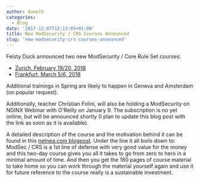 ```yaml
---
author: dune73
categories:
  - Blog
date: '2017-12-07T12:13:05+01:00'
title: New ModSecurity / CRS Courses Announced
slug: 'new-modsecurity-crs-courses-announced'
---
```



Feisty Duck announced two new ModSecurity / Core Rule Set courses:

- [Zurich, February 19/20, 2018](https://www.eventbrite.com/e/modsecurity-masterclass-tickets-40959840987)  
- [Frankfurt, March 5/6, 2018](https://www.eventbrite.co.uk/e/modsecurity-masterclass-frankfurt-tickets-41039923516)

Additional trainings in Spring are likely to happen in Geneva and Amsterdam (on popular request).

Additionally, teacher Christian Folini, will also be holding a ModSecurity on NGINX Webinar with O'Reilly on January 9. The subscription is no yet online, but will be announced shortly (I plan to update this blog post with the link as soon as it is available).

A detailed description of the course and the motivation behind it can be found in this [netnea.com blogpost](https://www.netnea.com/cms/2016/06/20/more-about-the-modsecurity-course-in-london/). Under the line it all boils down to: ModSec / CRS is a 1st line of defense with very good value for the money and this two-day course gives you all it takes to go from zero to hero in a minimal amount of time. And then you get the 180 pages of course material to take home so you can work through the material yourself again and use it for future reference to the course really is a sustainable investment.
